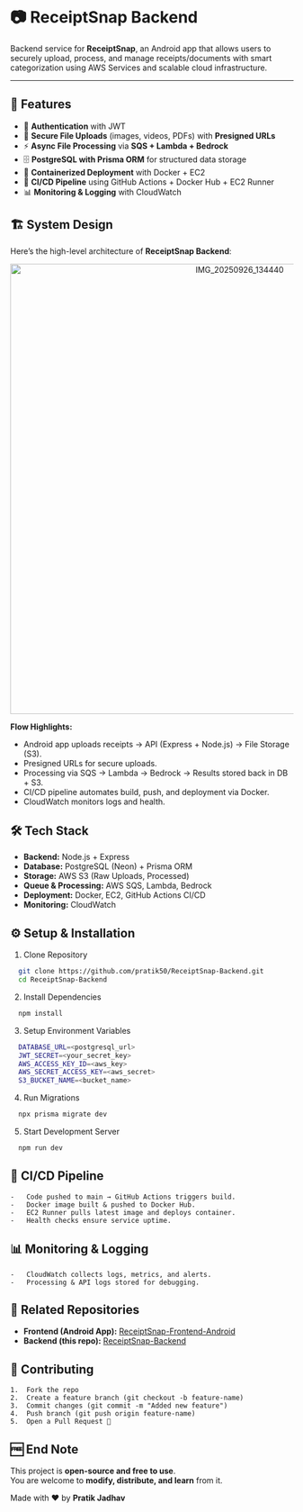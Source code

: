 # 📷 ReceiptSnap Backend  

Backend service for **ReceiptSnap**, an Android app that allows users to securely upload, process, and manage receipts/documents with smart categorization using AWS Services and scalable cloud infrastructure.  

---

## 🚀 Features  
- 🔐 **Authentication** with JWT  
- 📂 **Secure File Uploads** (images, videos, PDFs) with **Presigned URLs**  
- ⚡ **Async File Processing** via **SQS + Lambda + Bedrock**  
- 🗄️ **PostgreSQL with Prisma ORM** for structured data storage  
- 🐳 **Containerized Deployment** with Docker + EC2  
- 🔄 **CI/CD Pipeline** using GitHub Actions + Docker Hub + EC2 Runner  
- 📊 **Monitoring & Logging** with CloudWatch  

## 🏗️ System Design  

Here’s the high-level architecture of **ReceiptSnap Backend**:  
<p align="center">
  <img src="https://github.com/user-attachments/assets/a6ac091c-5c21-4e9f-92f4-a84fc9534af3" alt="IMG_20250926_134440" width="800"/>
</p>

**Flow Highlights:**  
- Android app uploads receipts → API (Express + Node.js) → File Storage (S3).  
- Presigned URLs for secure uploads.  
- Processing via SQS → Lambda → Bedrock → Results stored back in DB + S3.  
- CI/CD pipeline automates build, push, and deployment via Docker.  
- CloudWatch monitors logs and health.  

## 🛠️ Tech Stack  

- **Backend:** Node.js + Express  
- **Database:** PostgreSQL (Neon) + Prisma ORM  
- **Storage:** AWS S3 (Raw Uploads, Processed)  
- **Queue & Processing:** AWS SQS, Lambda, Bedrock  
- **Deployment:** Docker, EC2, GitHub Actions CI/CD  
- **Monitoring:** CloudWatch  

## ⚙️ Setup & Installation  

1. Clone Repository  
```bash
  git clone https://github.com/pratik50/ReceiptSnap-Backend.git
  cd ReceiptSnap-Backend
```
2. Install Dependencies
```bash
  npm install
```
3. Setup Environment Variables
```bash
  DATABASE_URL=<postgresql_url>
  JWT_SECRET=<your_secret_key>
  AWS_ACCESS_KEY_ID=<aws_key>
  AWS_SECRET_ACCESS_KEY=<aws_secret>
  S3_BUCKET_NAME=<bucket_name>
```
4. Run Migrations
```bash
  npx prisma migrate dev
```
5. Start Development Server
```bash
  npm run dev
```

## 🔄 CI/CD Pipeline
	-	Code pushed to main → GitHub Actions triggers build.
	-	Docker image built & pushed to Docker Hub.
	-	EC2 Runner pulls latest image and deploys container.
	-	Health checks ensure service uptime.

## 📊 Monitoring & Logging
	-	CloudWatch collects logs, metrics, and alerts.
	-	Processing & API logs stored for debugging.

## 🔗 Related Repositories

- **Frontend (Android App):** [ReceiptSnap-Frontend-Android](https://github.com/pratik50/ReceiptSnap-Frontend-Android)  
- **Backend (this repo):** [ReceiptSnap-Backend](https://github.com/pratik50/ReceiptSnap-Backend)

## 🤝 Contributing
	1.	Fork the repo
	2.	Create a feature branch (git checkout -b feature-name)
	3.	Commit changes (git commit -m "Added new feature")
	4.	Push branch (git push origin feature-name)
	5.	Open a Pull Request 🚀  

## 🆓 End Note  

This project is **open-source and free to use**.  
You are welcome to **modify, distribute, and learn** from it.  

Made with ❤️ by **Pratik Jadhav**  
